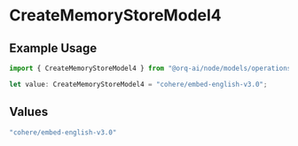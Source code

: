 # CreateMemoryStoreModel4

## Example Usage

```typescript
import { CreateMemoryStoreModel4 } from "@orq-ai/node/models/operations";

let value: CreateMemoryStoreModel4 = "cohere/embed-english-v3.0";
```

## Values

```typescript
"cohere/embed-english-v3.0"
```